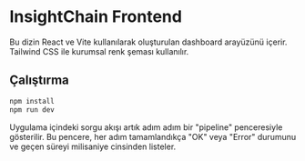 # InsightChain Frontend

Bu dizin React ve Vite kullanılarak oluşturulan dashboard arayüzünü içerir. Tailwind CSS ile kurumsal renk şeması kullanılır.

## Çalıştırma

```bash
npm install
npm run dev
```

Uygulama içindeki sorgu akışı artık adım adım bir "pipeline" penceresiyle
gösterilir. Bu pencere, her adım tamamlandıkça "OK" veya "Error" durumunu ve
geçen süreyi milisaniye cinsinden listeler.
